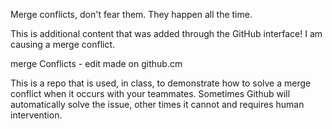 Merge conflicts, don't fear them. They happen all the time.

This is additional content that was added through the GitHub interface! I am causing a merge conflict.

merge Conflicts - edit made on github.cm

This is a repo that is used, in class, to demonstrate how to solve a merge conflict when it occurs with your teammates. Sometimes Github will automatically solve the issue, other times it cannot and requires human intervention.
